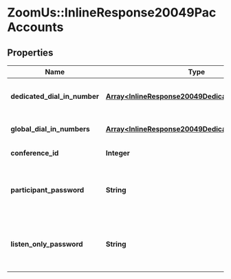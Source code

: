 # ZoomUs::InlineResponse20049PacAccounts

## Properties
Name | Type | Description | Notes
------------ | ------------- | ------------- | -------------
**dedicated_dial_in_number** | [**Array&lt;InlineResponse20049DedicatedDialInNumber&gt;**](InlineResponse20049DedicatedDialInNumber.md) | List of dedicated dial-in numbers. | [optional] 
**global_dial_in_numbers** | [**Array&lt;InlineResponse20049DedicatedDialInNumber&gt;**](InlineResponse20049DedicatedDialInNumber.md) | List of global dial-in numbers. | [optional] 
**conference_id** | **Integer** | Conference ID. | [optional] 
**participant_password** | **String** | Participant password: numeric value - length is less than 6. | [optional] 
**listen_only_password** | **String** | Listen-Only password: numeric value - length is less than 6. | [optional] 


